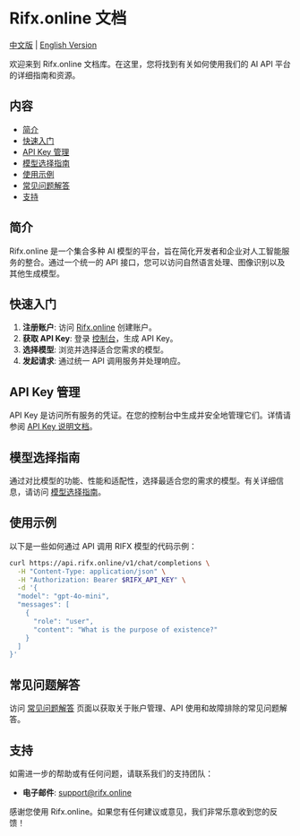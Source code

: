 # Rifx.online 文档

[中文版](README_zh.md) | [English Version](README.md)

欢迎来到 Rifx.online 文档库。在这里，您将找到有关如何使用我们的 AI API 平台的详细指南和资源。

## 内容

- [简介](#简介)
- [快速入门](#快速入门)
- [API Key 管理](#api-key-管理)
- [模型选择指南](#模型选择指南)
- [使用示例](#使用示例)
- [常见问题解答](#常见问题解答)
- [支持](#支持)

## 简介

Rifx.online 是一个集合多种 AI 模型的平台，旨在简化开发者和企业对人工智能服务的整合。通过一个统一的 API 接口，您可以访问自然语言处理、图像识别以及其他生成模型。

## 快速入门

1. **注册账户**: 访问 [Rifx.online](https://rifx.online) 创建账户。
2. **获取 API Key**: 登录 [控制台](https://user.rifx.online/zh/dashboard/keys)，生成 API Key。
3. **选择模型**: 浏览并选择适合您需求的模型。
4. **发起请求**: 通过统一 API 调用服务并处理响应。

## API Key 管理

API Key 是访问所有服务的凭证。在您的控制台中生成并安全地管理它们。详情请参阅 [API Key 说明文档](https://docs.rifx.online/zh-cn/guides/api-keys/)。

## 模型选择指南

通过对比模型的功能、性能和适配性，选择最适合您的需求的模型。有关详细信息，请访问 [模型选择指南](https://docs.rifx.online/zh-cn/guides/models/)。

## 使用示例

以下是一些如何通过 API 调用 RIFX 模型的代码示例：

```bash
curl https://api.rifx.online/v1/chat/completions \
  -H "Content-Type: application/json" \
  -H "Authorization: Bearer $RIFX_API_KEY" \
  -d '{
  "model": "gpt-4o-mini",
  "messages": [
    {
      "role": "user",
      "content": "What is the purpose of existence?"
    }
  ]
}'
```

## 常见问题解答

访问 [常见问题解答](https://docs.rifx.online/zh-cn/) 页面以获取关于账户管理、API 使用和故障排除的常见问题解答。

## 支持

如需进一步的帮助或有任何问题，请联系我们的支持团队：
- **电子邮件**: support@rifx.online


感谢您使用 Rifx.online。如果您有任何建议或意见，我们非常乐意收到您的反馈！